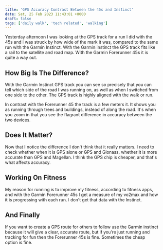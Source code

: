 ```yaml
---
title: 'GPS Accuracy Contrast Between the 45s and Instinct'
date: Sat, 25 Feb 2023 11:43:01 +0000
draft: false
tags: ['daily walk', 'tech related', 'walking']
---
```


Yesterday afternoon I was looking at the GPS track for a run I did with the 45s and I was struck by how wide of the mark it was, compared to the same run with the Garmin Instinct. With the Garmin instinct the GPS track fits like a rail to the satellite and road map. With the Garmin Forerunner 45s it is quite a way out.

How Big Is The Difference?
--------------------------

With the Garmin Instinct GPS track you can see so precisely that you can tell which side of the road I was running on, as well as when I switched from one side to the other. The GPS track is highly aligned with the walk or run.

In contrast with the Forerunner 45 the track is a few meters it. It shows you as running through trees and buildings, instead of along the road. It's when you zoom in that you see the flagrant difference in accuracy between the two devices.

Does It Matter?
---------------

Now that I notice the difference I don't think that it really matters. I need to check whether when it is GPS alone or GPS and Glonass, whether it is more accurate than GPS and Magellan. I think the GPS chip is cheaper, and that's what affects accuracy.

Working On Fitness
------------------

My reason for running is to improve my fitness, according to fitness apps, and with the Garmin Forerunner 45s I get a measure of my vo2max and how it is progressing with each run. I don't get that data with the Instinct.

And Finally
-----------

If you want to create a GPS route for others to follow use the Garmin instinct because it will give a clear, accurate route, but if you're just running and tracking for fun then the Forerunner 45s is fine. Sometimes the cheap option is fine.